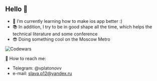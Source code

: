 ## Hello 🙂
 
 - 🌱 I’m currently learning how to make ios app better :)
 - 📚 In addition, I try to be in good shape all the time, which helps the technical literature and some conference
 - 😎 Doing something cool on the Moscow Metro
   
 ![Codewars](https://github.r2v.ch/codewars?user=vplatonovv&name=true&top_languages=true&stroke=%23b362ff&theme=purple_dark)

 📱 How to reach me: 
  - Telegram: @vplatonovv
  - e-mail: slava.p12@yandex.ru
